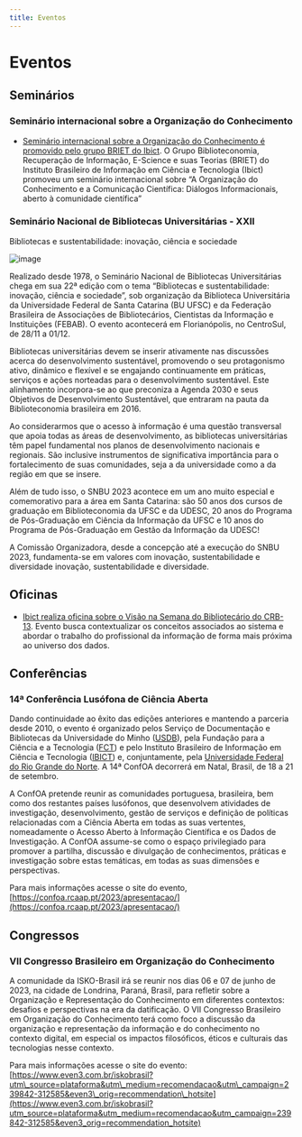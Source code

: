 ```yaml
---
title: Eventos
---
```


# Eventos

## Seminários

### Seminário internacional sobre a Organização do Conhecimento

* [Seminário internacional sobre a Organização do Conhecimento é promovido pelo grupo BRIET do Ibict](https://www.gov.br/ibict/pt-br/central-de-conteudos/noticias-ibict/junho-2022/seminario-internacional-sobre-a-organizacao-do-conhecimento-e-promovido-pelo-grupo-briet-do-ibict). O Grupo Biblioteconomia, Recuperação de Informação, E-Science e suas Teorias (BRIET) do Instituto Brasileiro de Informação em Ciência e Tecnologia (Ibict) promoveu um seminário internacional sobre “A Organização do Conhecimento e a Comunicação Científica: Diálogos Informacionais, aberto à comunidade científica”


### Seminário Nacional de Bibliotecas Universitárias - XXII

Bibliotecas e sustentabilidade: inovação, ciência e sociedade

![image](https://github.com/grupo-briet/grupo-briet.github.io/assets/126488864/fc6b0dab-237f-427c-82f2-70daedc29a30)

Realizado desde 1978, o Seminário Nacional de Bibliotecas Universitárias chega em sua 22ª edição com o tema “Bibliotecas e sustentabilidade: inovação, ciência e sociedade”, sob organização da Biblioteca Universitária da Universidade Federal de Santa Catarina (BU UFSC) e da Federação Brasileira de Associações de Bibliotecários, Cientistas da Informação e Instituições (FEBAB). O evento acontecerá em Florianópolis, no CentroSul, de 28/11 a 01/12.

Bibliotecas universitárias devem se inserir ativamente nas discussões acerca do desenvolvimento sustentável, promovendo o seu protagonismo ativo, dinâmico e flexível e se engajando continuamente em práticas, serviços e ações norteadas para o desenvolvimento sustentável. Este alinhamento incorpora-se ao que preconiza a Agenda 2030 e seus Objetivos de Desenvolvimento Sustentável, que entraram na pauta da Biblioteconomia brasileira em 2016.

Ao considerarmos que o acesso à informação é uma questão transversal que apoia todas as áreas de desenvolvimento, as bibliotecas universitárias têm papel fundamental nos planos de desenvolvimento nacionais e regionais. São inclusive instrumentos de significativa importância para o fortalecimento de suas comunidades, seja a da universidade como a da região em que se insere.

Além de tudo isso, o SNBU 2023 acontece em um ano muito especial e comemorativo para a área em Santa Catarina: são 50 anos dos cursos de graduação em Biblioteconomia da UFSC e da UDESC, 20 anos do Programa de Pós-Graduação em Ciência da Informação da UFSC e 10 anos do Programa de Pós-Graduação em Gestão da Informação da UDESC!

A Comissão Organizadora, desde a concepção até a execução do SNBU 2023, fundamenta-se em valores com inovação, sustentabilidade e diversidade inovação, sustentabilidade e diversidade.


## Oficinas

* [Ibict realiza oficina sobre o Visão na Semana do Bibliotecário do CRB-13](https://www.gov.br/ibict/pt-br/central-de-conteudos/noticias/2022/marco-2022/ibict-realiza-oficina-sobre-o-visao-na-semana-do-bibliotecario-do-crb-13). Evento busca contextualizar os conceitos associados ao sistema e abordar o trabalho do profissional da informação de forma mais próxima ao universo dos dados.

## Conferências

### 14ª Conferência Lusófona de Ciência Aberta

Dando continuidade ao êxito das edições anteriores e mantendo a parceria desde 2010, o evento é organizado pelos Serviço de Documentação e Bibliotecas da Universidade do Minho ([USDB](http://www.sdum.uminho.pt/)), pela Fundação para a Ciência e a Tecnologia ([FCT](http://www.fct.pt/)) e pelo Instituto Brasileiro de Informação em Ciência e Tecnologia ([IBICT](http://www.ibict.br/)) e, conjuntamente, pela [Universidade Federal do Rio Grande do Norte](https://www.ufrn.br/).  A 14ª ConfOA decorrerá em Natal, Brasil, de 18 a 21 de setembro.

A ConfOA pretende reunir as comunidades portuguesa, brasileira, bem como dos restantes países lusófonos, que desenvolvem atividades de investigação, desenvolvimento, gestão de serviços e definição de políticas relacionadas com a Ciência Aberta em todas as suas vertentes, nomeadamente o Acesso Aberto à Informação Científica e os Dados de Investigação. A ConfOA assume-se como o espaço privilegiado para promover a partilha, discussão e divulgação de conhecimentos, práticas e investigação sobre estas temáticas, em todas as suas dimensões e perspectivas.

Para mais informações acesse o site do evento, [https://confoa.rcaap.pt/2023/apresentacao/](https://confoa.rcaap.pt/2023/apresentacao/)

## Congressos

### VII Congresso Brasileiro em Organização do Conhecimento

A comunidade da ISKO-Brasil irá se reunir nos dias 06 e 07 de junho de 2023, na cidade de Londrina, Paraná, Brasil, para refletir sobre a Organização e Representação do Conhecimento em diferentes contextos: desafios e perspectivas na era da datificação. O VII Congresso Brasileiro em Organização do Conhecimento terá como foco a discussão da organização e representação da informação e do conhecimento no contexto digital, em especial os impactos filosóficos, éticos e culturais das tecnologias nesse contexto.

Para mais informações acesse o site do evento: [https://www.even3.com.br/iskobrasil?utm\_source=plataforma&utm\_medium=recomendacao&utm\_campaign=239842-312585&even3\_orig=recommendation\_hotsite](https://www.even3.com.br/iskobrasil?utm_source=plataforma&utm_medium=recomendacao&utm_campaign=239842-312585&even3_orig=recommendation_hotsite)
